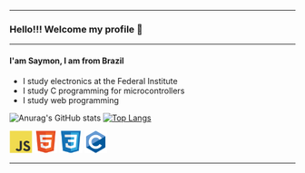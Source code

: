___
### Hello!!! Welcome my profile 👋 
___
#### I'am Saymon, I am from Brazil

- I study electronics at the Federal Institute
- I study C programming for microcontrollers
- I study web programming


![Anurag's GitHub stats](https://github-readme-stats.vercel.app/api?username=Symonnv&show_icons=true&theme=tokyonight)
[![Top Langs](https://github-readme-stats.vercel.app/api/top-langs/?username=Symonnv&layout=compact&theme=tokyonight)](https://github.com/Symonnv/github-readme-stats)
 
<p>
 <img width="40" src="https://raw.githubusercontent.com/devicons/devicon/master/icons/javascript/javascript-original.svg"/>
 <img width="40" src="https://raw.githubusercontent.com/devicons/devicon/master/icons/html5/html5-original.svg"/>
 <img width="40" src="https://raw.githubusercontent.com/devicons/devicon/master/icons/css3/css3-original.svg"/>
 <img width="40" src="https://raw.githubusercontent.com/devicons/devicon/master/icons/c/c-original.svg"/>
</p>


___




